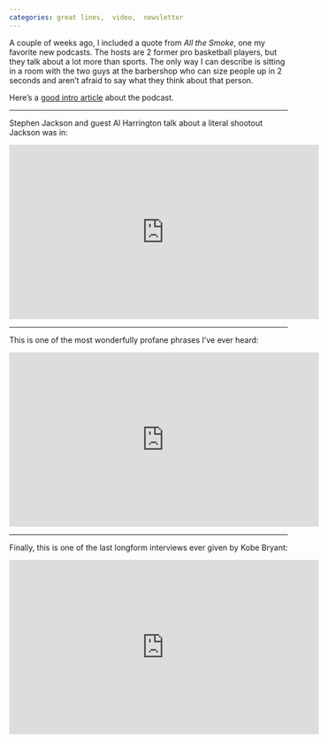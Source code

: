 ```yaml
---
categories: great lines,  video,  newsletter
---
```



A couple of weeks ago, I included a quote from _All the Smoke_, one my favorite new podcasts. The hosts are 2 former pro basketball players, but they talk about a lot more than sports. The only way I can describe is sitting in a room with the two guys at the barbershop who can size people up in 2 seconds and aren’t afraid to say what they think about that person.

Here’s a [good intro article](https://slate.com/culture/2020/03/nba-podcast-all-the-smoke-matt-barnes-stephen-jackson.html) about the podcast.

* * *
Stephen Jackson and guest Al Harrington talk about a literal shootout Jackson was in:


<iframe width="560" height="315" src="https://www.youtube.com/embed/hBcvbEQWFUI" title="YouTube video player" frameborder="0" allow="accelerometer; autoplay; clipboard-write; encrypted-media; gyroscope; picture-in-picture" allowfullscreen></iframe>


* * *
This is one of the most wonderfully profane phrases I’ve ever heard:

<iframe width="560" height="315" src="https://www.youtube.com/embed/PRaVJK0h6a0?start=2059" title="YouTube video player" frameborder="0" allow="accelerometer; autoplay; clipboard-write; encrypted-media; gyroscope; picture-in-picture" allowfullscreen></iframe>

* * *
Finally, this is one of the last longform interviews ever given by Kobe Bryant:

<iframe width="560" height="315" src="https://www.youtube.com/embed/3R3KIyEgCgc" title="YouTube video player" frameborder="0" allow="accelerometer; autoplay; clipboard-write; encrypted-media; gyroscope; picture-in-picture" allowfullscreen></iframe>